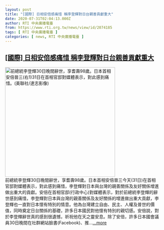 ```yaml
---
layout: post
title: "[國際] 日相安倍感痛惜 稱李登輝對日台親善貢獻重大"
date: 2020-07-31T02:04:13.000Z
author: RTI 中央廣播電臺
from: https://www.rti.org.tw/news/view/id/2074185
tags: [ RTI 中央廣播電臺 ]
categories: [ news, RTI 中央廣播電臺 ]
---
```

<!--1596161053000-->
[[國際] 日相安倍感痛惜 稱李登輝對日台親善貢獻重大](https://www.rti.org.tw/news/view/id/2074185)
------

<div>
<img src="https://static.rti.org.tw/assets/thumbnails/2020/07/31/60c6cb5d8703f77704648780d51d422f.jpg" width="360" alt="前總統李登輝30日晚間辭世，享耆壽98歲。日本首相安倍晉三(右1)31日在首相官邸對媒體表示，對此感到痛惜。(美聯社/達志影像)" title="前總統李登輝30日晚間辭世，享耆壽98歲。日本首相安倍晉三(右1)31日在首相官邸對媒體表示，對此感到痛惜。(美聯社/達志影像)"><br>前總統李登輝30日晚間辭世，享耆壽98歲。日本首相安倍晉三今天(31日)在首相官邸對媒體表示，對此感到痛惜，李登輝對日本與台灣的親善關係及友好關係增進做出重大的貢獻。安倍在首相官邸(行政中心)對媒體表示，對於前總統李登輝的辭世感到痛惜，李登輝對日本與台灣的親善關係及友好關係的增進做出重大貢獻，李登輝也一直對日本懷有特別的情意。他為台灣建立自由、民主、人權及普世的價值，同時奠定日台關係的基礎，許多日本國民對他懷有特別的親切感。安倍說，對於李登輝辭世真的感到很遺憾，祈祝他在天之靈安息。除了安倍，許多日本國會議員30日晚間在社群網站臉書(Facebook)、推...<a target="_blank" href="https://www.rti.org.tw/news/view/id/2074185">...more</a>
</div>
